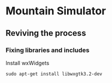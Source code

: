 # Mountain Simulator

## Reviving the process

### Fixing libraries and includes

Install wxWidgets

```
sudo apt-get install libwxgtk3.2-dev
```
